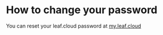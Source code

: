 # How to change your password

You can reset your leaf.cloud password at [my.leaf.cloud](https://my.leaf.cloud/forgot-password)

